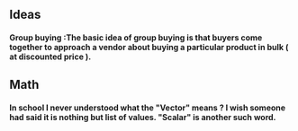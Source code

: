 
## Ideas
#### Group buying :The basic idea of group buying is that buyers come together to approach a vendor about buying a particular product in bulk ( at discounted price ).

## Math 
#### In school I never understood what the "Vector" means ? I wish someone had said it is nothing but list of values. "Scalar" is another such word.


